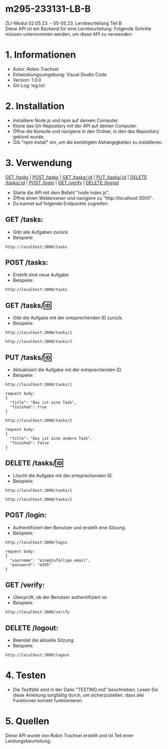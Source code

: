 # m295-233131-LB-B
ZLI-Modul 02.05.23. - 05-05.23. Lernbeurteilung Teil B<br>
Diese API ist ein Backend für eine Lernbeurteilung. Folgende Schritte müssen unternommen werden, um diese API zu verwenden:

# 1. Informationen
* Autor: Robin Trachsel
* Entwicklungsumgebung: Visual Studio Code
* Version: 1.0.0
* Git-Log: log.txt

# 2. Installation
* Installiere Node.js und npm auf deinem Computer.
* Klone das Git-Repository mit der API auf deinen Computer.
* Öffne die Konsole und navigiere in den Ordner, in den das Repository geklont wurde.
* Gib "npm install" ein, um die benötigten Abhängigkeiten zu installieren.
# 3. Verwendung
[GET /tasks](<#get-tasks>) | 
[POST /tasks](<#post-tasks>) | 
[GET /tasks/:id](<#get-tasksid>) | 
[PUT /tasks/:id](<#put-tasksid>) | 
[DELETE /tasks/:id](<#delete-tasksid>) | 
[POST /login](#post-login) | 
[GET /verify](<#get-verify>) | 
[DELETE /logout](<#delete-logout>)
* Starte die API mit dem Befehl "node index.js".
* Öffne einen Webbrowser und navigiere zu "http://localhost:3000".
* Du kannst auf folgende Endpunkte zugreifen:
## GET /tasks: <br>
* Gibt alle Aufgaben zurück.
* Beispiele:
```
http://localhost:3000/tasks
```
## POST /tasks: <br>
* Erstellt eine neue Aufgabe.
* Beispiele:
```
http://localhost:3000/tasks
```
## GET /tasks/:id: <br>
* Gibt die Aufgabe mit der entsprechenden ID zurück.
* Beispiele:
```
http://localhost:3000/tasks/1
```
```
http://localhost:3000/tasks/2
```
## PUT /tasks/:id: <br>
* Aktualisiert die Aufgabe mit der entsprechenden ID.
* Beispiele:
```
http://localhost:3000/tasks/1

request body: 
{
  "title": "Das ist eine Task",
  "finished": true
}
```
```
http://localhost:3000/tasks/2

request body: 
{
  "title": "Das ist eine andere Task",
  "finished": false
}
```
## DELETE /tasks/:id: <br>
* Löscht die Aufgabe mit der entsprechenden ID.
* Beispiele:
```
http://localhost:3000/tasks/1
```
```
http://localhost:3000/tasks/2
```
## POST /login: <br>
* Authentifiziert den Benutzer und erstellt eine Sitzung.
* Beispiele:
```
http://localhost:3000/login

request body: 
{
  "username": "eine@zufällige.email",
  "password": "m295"
}
```
## GET /verify: <br>
* Überprüft, ob der Benutzer authentifiziert ist.
* Beispiele:
```
http://localhost:3000/verify
```
## DELETE /logout: <br>
* Beendet die aktuelle Sitzung.
* Beispiele:
```
http://localhost:3000/logout
```
# 4. Testen
* Die Testfälle sind in der Datei "TESTING.md" beschrieben. Lesen Sie diese Anleitung sorgfältig durch, um sicherzustellen, dass alle Funktionen korrekt funktionieren.
# 5. Quellen
Diese API wurde von Robin Trachsel erstellt und ist Teil einer Leistungsbeurteilung.